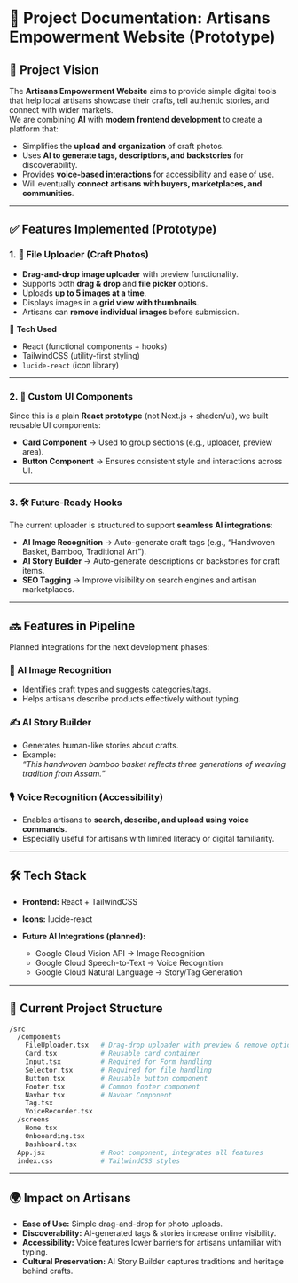 # 📘 Project Documentation: Artisans Empowerment Website (Prototype)

## 🎯 Project Vision

The **Artisans Empowerment Website** aims to provide simple digital tools that help local artisans showcase their crafts, tell authentic stories, and connect with wider markets.  
We are combining **AI** with **modern frontend development** to create a platform that:

- Simplifies the **upload and organization** of craft photos.
- Uses **AI to generate tags, descriptions, and backstories** for discoverability.
- Provides **voice-based interactions** for accessibility and ease of use.
- Will eventually **connect artisans with buyers, marketplaces, and communities**.

---

## ✅ Features Implemented (Prototype)

### 1\. 📂 File Uploader (Craft Photos)

- **Drag-and-drop image uploader** with preview functionality.
- Supports both **drag & drop** and **file picker** options.
- Uploads **up to 5 images at a time**.
- Displays images in a **grid view with thumbnails**.
- Artisans can **remove individual images** before submission.

🔧 **Tech Used**

- React (functional components + hooks)
- TailwindCSS (utility-first styling)
- `lucide-react` (icon library)

---

### 2\. 🧩 Custom UI Components

Since this is a plain **React prototype** (not Next.js + shadcn/ui), we built reusable UI components:

- **Card Component** → Used to group sections (e.g., uploader, preview area).
- **Button Component** → Ensures consistent style and interactions across UI.

---

### 3\. 🛠️ Future-Ready Hooks

The current uploader is structured to support **seamless AI integrations**:

- **AI Image Recognition** → Auto-generate craft tags (e.g., “Handwoven Basket, Bamboo, Traditional Art”).
- **AI Story Builder** → Auto-generate descriptions or backstories for craft items.
- **SEO Tagging** → Improve visibility on search engines and artisan marketplaces.

---

## 🔜 Features in Pipeline

Planned integrations for the next development phases:

### 🤖 AI Image Recognition

- Identifies craft types and suggests categories/tags.
- Helps artisans describe products effectively without typing.

### ✍️ AI Story Builder

- Generates human-like stories about crafts.
- Example:  
  _“This handwoven bamboo basket reflects three generations of weaving tradition from Assam.”_

### 🎙️ Voice Recognition (Accessibility)

- Enables artisans to **search, describe, and upload using voice commands**.
- Especially useful for artisans with limited literacy or digital familiarity.

---

## 🛠️ Tech Stack

- **Frontend:** React + TailwindCSS
- **Icons:** lucide-react
- **Future AI Integrations (planned):**

  - Google Cloud Vision API → Image Recognition
  - Google Cloud Speech-to-Text → Voice Recognition
  - Google Cloud Natural Language → Story/Tag Generation

---

## 📂 Current Project Structure

```bash
/src
  /components
    FileUploader.tsx   # Drag-drop uploader with preview & remove option
    Card.tsx           # Reusable card container
    Input.tsx          # Required for Form handling
    Selector.tsx       # Required for file handling
    Button.tsx         # Reusable button component
    Footer.tsx         # Common footer component
    Navbar.tsx         # Navbar Component
    Tag.tsx
    VoiceRecorder.tsx
  /screens
    Home.tsx
    Onbooarding.tsx
    Dashboard.tsx
  App.jsx              # Root component, integrates all features
  index.css            # TailwindCSS styles
```

---

## 🌍 Impact on Artisans

- **Ease of Use:** Simple drag-and-drop for photo uploads.
- **Discoverability:** AI-generated tags & stories increase online visibility.
- **Accessibility:** Voice features lower barriers for artisans unfamiliar with typing.
- **Cultural Preservation:** AI Story Builder captures traditions and heritage behind crafts.
